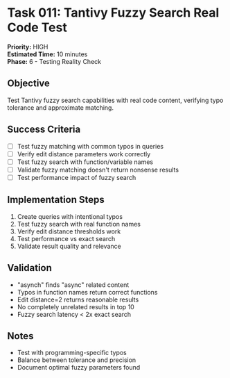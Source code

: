 # Task 011: Tantivy Fuzzy Search Real Code Test
**Priority:** HIGH  
**Estimated Time:** 10 minutes  
**Phase:** 6 - Testing Reality Check  

## Objective
Test Tantivy fuzzy search capabilities with real code content, verifying typo tolerance and approximate matching.

## Success Criteria
- [ ] Test fuzzy matching with common typos in queries
- [ ] Verify edit distance parameters work correctly
- [ ] Test fuzzy search with function/variable names
- [ ] Validate fuzzy matching doesn't return nonsense results
- [ ] Test performance impact of fuzzy search

## Implementation Steps
1. Create queries with intentional typos
2. Test fuzzy search with real function names
3. Verify edit distance thresholds work
4. Test performance vs exact search
5. Validate result quality and relevance

## Validation
- "asynch" finds "async" related content
- Typos in function names return correct functions
- Edit distance=2 returns reasonable results
- No completely unrelated results in top 10
- Fuzzy search latency < 2x exact search

## Notes
- Test with programming-specific typos
- Balance between tolerance and precision
- Document optimal fuzzy parameters found